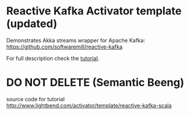 Reactive Kafka Activator template (updated) 
===========================================

Demonstrates Akka streams wrapper for Apache Kafka: https://github.com/softwaremill/reactive-kafka

For full description check the [tutorial](https://www.typesafe.com/activator/template/reactive-kafka-scala).

DO NOT DELETE (Semantic Beeng)
==============================
source code for tutorial http://www.lightbend.com/activator/template/reactive-kafka-scala
